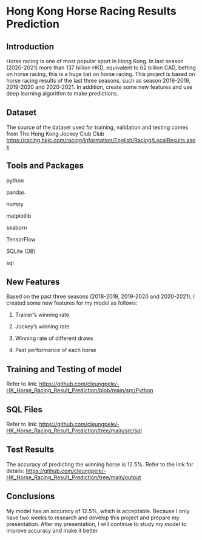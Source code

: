 # Hong Kong Horse Racing Results Prediction
## Introduction
Horse racing is one of most popular sport in Hong Kong. In last season (2020-2021) more than 137 billion HKD,  equivalent to 62 billion CAD, betting on horse racing, this is a huge bet on horse racing. This project is based on horse racing results of the last three seasons, such as  season 2018-2019, 2019-2020 and  2020-2021. In addition, create some new features and use deep learning algorithm to make predictions.

## Dataset
The source of the dataset used for training, validation and testing comes from The Hong Kong Jockey Club Club https://racing.hkjc.com/racing/information/English/Racing/LocalResults.aspx

## Tools and Packages
python

pandas

numpy

matplotlib

seaborn

TensorFlow

SQLite (DB)

sql

## New Features
Based on the past three seasons (2018-2019, 2019-2020 and 2020-2021), I created some new features for my model as follows:

1. Trainer’s winning rate

2. Jockey’s winning rate

3. Winning rate of different draws

4. Past performance of each horse

## Training and Testing of model
Refer to link:
https://github.com/cleungpele/-HK_Horse_Racing_Result_Prediction/blob/main/src/Python


## SQL Files
Refer to link:
https://github.com/cleungpele/-HK_Horse_Racing_Result_Prediction/tree/main/src/sql

## Test Results
The accuracy of predicting the winning horse is 12.5%. Refer to the link for details:
https://github.com/cleungpele/-HK_Horse_Racing_Result_Prediction/tree/main/output

## Conclusions
My model has an accuracy of 12.5%, which is acceptable. Because I only have two weeks to research and develop this project and prepare my presentation. After my presentation, I will continue to study my model to improve accuracy and make it better
